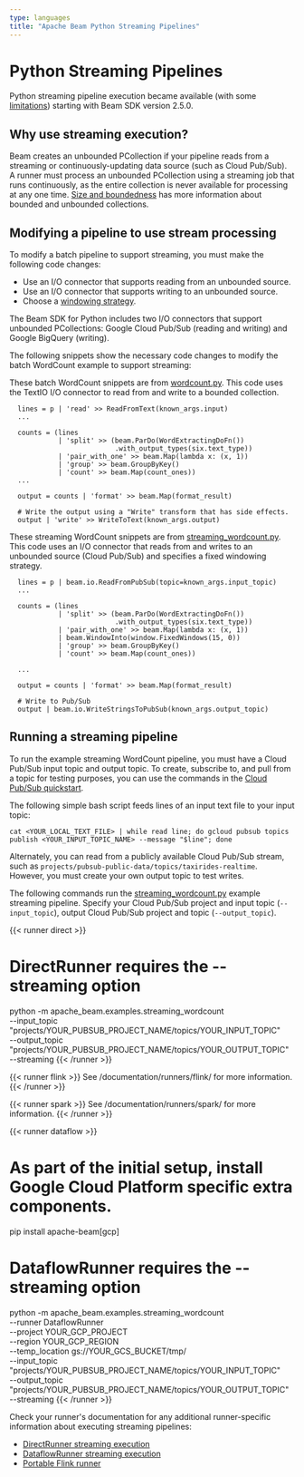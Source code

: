 ```yaml
---
type: languages
title: "Apache Beam Python Streaming Pipelines"
---
```

<!--
Licensed under the Apache License, Version 2.0 (the "License");
you may not use this file except in compliance with the License.
You may obtain a copy of the License at

http://www.apache.org/licenses/LICENSE-2.0

Unless required by applicable law or agreed to in writing, software
distributed under the License is distributed on an "AS IS" BASIS,
WITHOUT WARRANTIES OR CONDITIONS OF ANY KIND, either express or implied.
See the License for the specific language governing permissions and
limitations under the License.
-->

# Python Streaming Pipelines

Python streaming pipeline execution became available (with some
[limitations](#unsupported-features)) starting with Beam SDK version 2.5.0.


## Why use streaming execution?

Beam creates an unbounded PCollection if your pipeline reads from a streaming or
continuously-updating data source (such as Cloud Pub/Sub). A runner must
process an unbounded PCollection using a streaming job that runs continuously,
as the entire collection is never available for processing at any one time.
[Size and boundedness](/documentation/programming-guide/#size-and-boundedness)
has more information about bounded and unbounded collections.


## Modifying a pipeline to use stream processing

To modify a batch pipeline to support streaming, you must make the following
code changes:

* Use an I/O connector that supports reading from an unbounded source.
* Use an I/O connector that supports writing to an unbounded source.
* Choose a [windowing strategy](/documentation/programming-guide/index.html#windowing).

The Beam SDK for Python includes two I/O connectors that support unbounded
PCollections: Google Cloud Pub/Sub (reading and writing) and Google BigQuery
(writing).

The following snippets show the necessary code changes to modify the batch
WordCount example to support streaming:

These batch WordCount snippets are from
[wordcount.py](https://github.com/apache/beam/blob/master/sdks/python/apache_beam/examples/wordcount.py).
This code uses the TextIO I/O connector to read from and write to a bounded
collection.

```
  lines = p | 'read' >> ReadFromText(known_args.input)
  ...

  counts = (lines
            | 'split' >> (beam.ParDo(WordExtractingDoFn())
                          .with_output_types(six.text_type))
            | 'pair_with_one' >> beam.Map(lambda x: (x, 1))
            | 'group' >> beam.GroupByKey()
            | 'count' >> beam.Map(count_ones))
  ...

  output = counts | 'format' >> beam.Map(format_result)

  # Write the output using a "Write" transform that has side effects.
  output | 'write' >> WriteToText(known_args.output)
```

These streaming WordCount snippets are from
[streaming_wordcount.py](https://github.com/apache/beam/blob/master/sdks/python/apache_beam/examples/streaming_wordcount.py).
This code uses an I/O connector that reads from and writes to an unbounded
source (Cloud Pub/Sub) and specifies a fixed windowing strategy.

```
  lines = p | beam.io.ReadFromPubSub(topic=known_args.input_topic)
  ...

  counts = (lines
            | 'split' >> (beam.ParDo(WordExtractingDoFn())
                          .with_output_types(six.text_type))
            | 'pair_with_one' >> beam.Map(lambda x: (x, 1))
            | beam.WindowInto(window.FixedWindows(15, 0))
            | 'group' >> beam.GroupByKey()
            | 'count' >> beam.Map(count_ones))

  ...

  output = counts | 'format' >> beam.Map(format_result)

  # Write to Pub/Sub
  output | beam.io.WriteStringsToPubSub(known_args.output_topic)
```

## Running a streaming pipeline

To run the example streaming WordCount pipeline, you must have a Cloud Pub/Sub
input topic and output topic. To create, subscribe to, and pull from a topic for
testing purposes, you can use the commands in the [Cloud Pub/Sub quickstart](https://cloud.google.com/pubsub/docs/quickstart-cli).

The following simple bash script feeds lines of an input text file to your input
topic:

```
cat <YOUR_LOCAL_TEXT_FILE> | while read line; do gcloud pubsub topics publish <YOUR_INPUT_TOPIC_NAME> --message "$line"; done
```

Alternately, you can read from a publicly available Cloud Pub/Sub stream, such
as `projects/pubsub-public-data/topics/taxirides-realtime`. However, you must
create your own output topic to test writes.

The following commands run the
[streaming_wordcount.py](https://github.com/apache/beam/blob/master/sdks/python/apache_beam/examples/streaming_wordcount.py)
example streaming pipeline. Specify your Cloud Pub/Sub project and input topic
(`--input_topic`), output Cloud Pub/Sub project and topic (`--output_topic`).

{{< runner direct >}}
# DirectRunner requires the --streaming option
python -m apache_beam.examples.streaming_wordcount \
  --input_topic "projects/YOUR_PUBSUB_PROJECT_NAME/topics/YOUR_INPUT_TOPIC" \
  --output_topic "projects/YOUR_PUBSUB_PROJECT_NAME/topics/YOUR_OUTPUT_TOPIC" \
  --streaming
{{< /runner >}}

{{< runner flink >}}
See /documentation/runners/flink/ for more information.
{{< /runner >}}

{{< runner spark >}}
See /documentation/runners/spark/ for more information.
{{< /runner >}}

{{< runner dataflow >}}
# As part of the initial setup, install Google Cloud Platform specific extra components.
pip install apache-beam[gcp]

# DataflowRunner requires the --streaming option
python -m apache_beam.examples.streaming_wordcount \
  --runner DataflowRunner \
  --project YOUR_GCP_PROJECT \
  --region YOUR_GCP_REGION \
  --temp_location gs://YOUR_GCS_BUCKET/tmp/ \
  --input_topic "projects/YOUR_PUBSUB_PROJECT_NAME/topics/YOUR_INPUT_TOPIC" \
  --output_topic "projects/YOUR_PUBSUB_PROJECT_NAME/topics/YOUR_OUTPUT_TOPIC" \
  --streaming
{{< /runner >}}

Check your runner's documentation for any additional runner-specific information
about executing streaming pipelines:

- [DirectRunner streaming execution](/documentation/runners/direct/#streaming-execution)
- [DataflowRunner streaming execution](/documentation/runners/dataflow/#streaming-execution)
- [Portable Flink runner](/documentation/runners/flink/)
